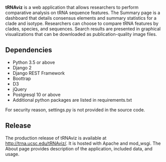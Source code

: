 
**tRNAviz** is a web application that allows researchers to perform comparative analysis on tRNA sequence features. The Summary page is a dashboard that details consensus elements and summary statistics for a clade and isotype. Researchers can choose to compare tRNA features by clades, species, and sequences. Search results are presented in graphical visualizations that can be downloaded as publication-quality image files.

## Dependencies

* Python 3.5 or above
* Django 2
* Django REST Framework
* Boottrap
* D3
* jQuery
* Postgresql 10 or above
* Additional python packages are listed in requirements.txt

For security reason, settings.py is not provided in the source code.

## Release

The production release of tRNAviz is available at http://trna.ucsc.edu/tRNAviz/. It is hosted with Apache and mod_wsgi. The About page provides description of the application, included data, and usage. 
